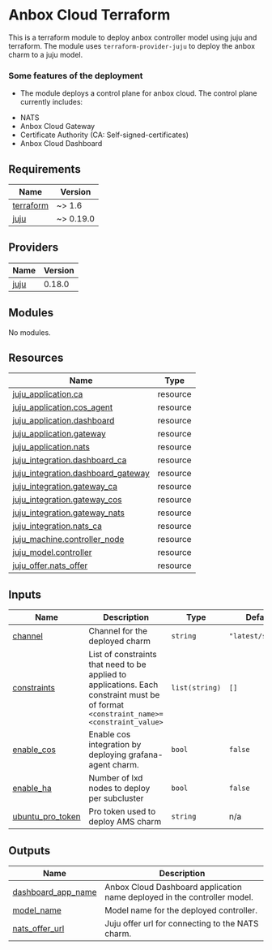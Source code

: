 <!-- BEGIN_TF_DOCS -->
# Anbox Cloud Terraform

This is a terraform module to deploy anbox controller model using juju and terraform.
The module uses `terraform-provider-juju` to deploy the anbox charm to a
juju model.

### Some features of the deployment

* The module deploys a control plane for anbox cloud. The control plane currently
includes:
- NATS
- Anbox Cloud Gateway
- Certificate Authority (CA: Self-signed-certificates)
- Anbox Cloud Dashboard

## Requirements

| Name | Version |
|------|---------|
| <a name="requirement_terraform"></a> [terraform](#requirement\_terraform) | ~> 1.6 |
| <a name="requirement_juju"></a> [juju](#requirement\_juju) | ~> 0.19.0 |

## Providers

| Name | Version |
|------|---------|
| <a name="provider_juju"></a> [juju](#provider\_juju) | 0.18.0 |

## Modules

No modules.

## Resources

| Name | Type |
|------|------|
| [juju_application.ca](https://registry.terraform.io/providers/juju/juju/latest/docs/resources/application) | resource |
| [juju_application.cos_agent](https://registry.terraform.io/providers/juju/juju/latest/docs/resources/application) | resource |
| [juju_application.dashboard](https://registry.terraform.io/providers/juju/juju/latest/docs/resources/application) | resource |
| [juju_application.gateway](https://registry.terraform.io/providers/juju/juju/latest/docs/resources/application) | resource |
| [juju_application.nats](https://registry.terraform.io/providers/juju/juju/latest/docs/resources/application) | resource |
| [juju_integration.dashboard_ca](https://registry.terraform.io/providers/juju/juju/latest/docs/resources/integration) | resource |
| [juju_integration.dashboard_gateway](https://registry.terraform.io/providers/juju/juju/latest/docs/resources/integration) | resource |
| [juju_integration.gateway_ca](https://registry.terraform.io/providers/juju/juju/latest/docs/resources/integration) | resource |
| [juju_integration.gateway_cos](https://registry.terraform.io/providers/juju/juju/latest/docs/resources/integration) | resource |
| [juju_integration.gateway_nats](https://registry.terraform.io/providers/juju/juju/latest/docs/resources/integration) | resource |
| [juju_integration.nats_ca](https://registry.terraform.io/providers/juju/juju/latest/docs/resources/integration) | resource |
| [juju_machine.controller_node](https://registry.terraform.io/providers/juju/juju/latest/docs/resources/machine) | resource |
| [juju_model.controller](https://registry.terraform.io/providers/juju/juju/latest/docs/resources/model) | resource |
| [juju_offer.nats_offer](https://registry.terraform.io/providers/juju/juju/latest/docs/resources/offer) | resource |

## Inputs

| Name | Description | Type | Default | Required |
|------|-------------|------|---------|:--------:|
| <a name="input_channel"></a> [channel](#input\_channel) | Channel for the deployed charm | `string` | `"latest/stable"` | no |
| <a name="input_constraints"></a> [constraints](#input\_constraints) | List of constraints that need to be applied to applications. Each constraint must be of format `<constraint_name>=<constraint_value>` | `list(string)` | `[]` | no |
| <a name="input_enable_cos"></a> [enable\_cos](#input\_enable\_cos) | Enable cos integration by deploying grafana-agent charm. | `bool` | `false` | no |
| <a name="input_enable_ha"></a> [enable\_ha](#input\_enable\_ha) | Number of lxd nodes to deploy per subcluster | `bool` | `false` | no |
| <a name="input_ubuntu_pro_token"></a> [ubuntu\_pro\_token](#input\_ubuntu\_pro\_token) | Pro token used to deploy AMS charm | `string` | n/a | yes |

## Outputs

| Name | Description |
|------|-------------|
| <a name="output_dashboard_app_name"></a> [dashboard\_app\_name](#output\_dashboard\_app\_name) | Anbox Cloud Dashboard application name deployed in the controller model. |
| <a name="output_model_name"></a> [model\_name](#output\_model\_name) | Model name for the deployed controller. |
| <a name="output_nats_offer_url"></a> [nats\_offer\_url](#output\_nats\_offer\_url) | Juju offer url for connecting to the NATS charm. |
<!-- END_TF_DOCS -->
